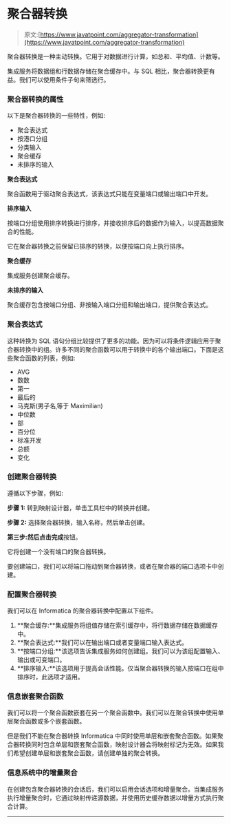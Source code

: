 # 聚合器转换

> 原文:[https://www.javatpoint.com/aggregator-transformation](https://www.javatpoint.com/aggregator-transformation)

聚合器转换是一种主动转换。它用于对数据进行计算，如总和、平均值、计数等。

集成服务将数据组和行数据存储在聚合缓存中。与 SQL 相比，聚合器转换更有益。我们可以使用条件子句来筛选行。

### 聚合器转换的属性

以下是聚合器转换的一些特性，例如:

*   聚合表达式
*   按港口分组
*   分类输入
*   聚合缓存
*   未排序的输入

**聚合表达式**

聚合函数用于驱动聚合表达式，该表达式只能在变量端口或输出端口中开发。

**排序输入**

按端口分组使用排序转换进行排序，并接收排序后的数据作为输入，以提高数据聚合的性能。

它在聚合器转换之前保留已排序的转换，以便按端口向上执行排序。

**聚合缓存**

集成服务创建聚合缓存。

**未排序的输入**

聚合缓存包含按端口分组、非按输入端口分组和输出端口，提供聚合表达式。

### 聚合表达式

这种转换为 SQL 语句分组比较提供了更多的功能。因为可以将条件逻辑应用于聚合器转换中的组。许多不同的聚合函数可以用于转换中的各个输出端口。下面是这些聚合函数的列表，例如:

*   AVG
*   数数
*   第一
*   最后的
*   马克斯(男子名ˌ等于 Maximilian)
*   中位数
*   部
*   百分位
*   标准开发
*   总额
*   变化

### 创建聚合器转换

遵循以下步骤，例如:

**步骤 1:** 转到映射设计器，单击工具栏中的转换并创建。

**步骤 2:** 选择聚合器转换，输入名称，然后单击创建。

**第三步:**然后点击**完成**按钮。

它将创建一个没有端口的聚合器转换。

要创建端口，我们可以将端口拖动到聚合器转换，或者在聚合器的端口选项卡中创建。

### 配置聚合器转换

我们可以在 Informatica 的聚合器转换中配置以下组件。

1.  **聚合缓存:**集成服务将组值存储在索引缓存中，将行数据存储在数据缓存中。
2.  **聚合表达式:**我们可以在输出端口或者变量端口输入表达式。
3.  **按端口分组:**该选项告诉集成服务如何创建组。我们可以为该组配置输入、输出或可变端口。
4.  **排序输入:**该选项用于提高会话性能。仅当聚合器转换的输入按端口在组中排序时，此选项才适用。

### 信息嵌套聚合函数

我们可以将一个聚合函数嵌套在另一个聚合函数中。我们可以在聚合转换中使用单层聚合函数或多个嵌套函数。

但是我们不能在聚合器转换 Informatica 中同时使用单层和嵌套聚合函数。如果聚合器转换同时包含单层和嵌套聚合函数，映射设计器会将映射标记为无效。如果我们希望创建单层和嵌套聚合函数，请创建单独的聚合转换。

### 信息系统中的增量聚合

在创建包含聚合器转换的会话后，我们可以启用会话选项和增量聚合。当集成服务执行增量聚合时，它通过映射传递源数据，并使用历史缓存数据以增量方式执行聚合计算。

* * *